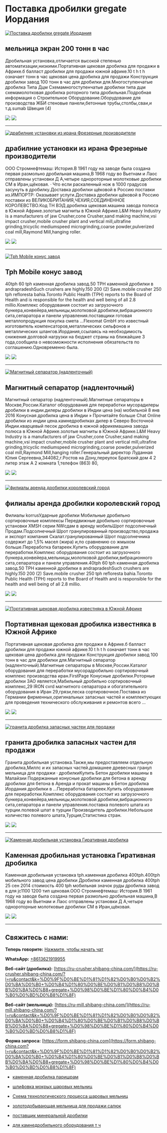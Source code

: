 # Поставка дробилки gregate Иордания

<a href="https://swt.shibang-china.com/?l=ru&img&k=%D0%9F%D0%BE%D1%81%D1%82%D0%B0%D0%B2%D0%BA%D0%B0+%D0%B4%D1%80%D0%BE%D0%B1%D0%B8%D0%BB%D0%BA%D0%B8+gregate+%D0%98%D0%BE%D1%80%D0%B4%D0%B0%D0%BD%D0%B8%D1%8F" target="_blank">![Поставка дробилки gregate Иордания](http://static.shibang-china.com/all-800x300/100.jpg)</a>

## мельница экран 200 тонн в час
Дробильная установка,отличается высокой степенью автоматизации,низкими.Портативная щековая дробилка для продажи в Африке.б балласт дробилки для продажи южной африке.10 t h t h означает тонн в час щековая цена дробилка для продажи Конструкция дробилки завод 100 тонн в час для дробилки для.Многоступенчатые дробилка Типа Дцм Схемамногоступенчатые дробилки типа дцм схемамолотковая дробилка роторного типа дробильная.Подробная информация о Строительное Оборудование.Оборудование для производства ЖБИ стеновые панели,бетонные трубы,столбы,сваи,и т.д.sumab Швеция (4)


<a href="https://whatsapp.shibangsoft.com/WhatsApp.php" target="_blank" title="WhatsApp">![](http://static.shibang-china.com/icon/whatsapp.png)</a> <a href="https://swt.shibang-china.com/?l=ru&icon&k=%D0%9F%D0%BE%D1%81%D1%82%D0%B0%D0%B2%D0%BA%D0%B0+%D0%B4%D1%80%D0%BE%D0%B1%D0%B8%D0%BB%D0%BA%D0%B8+gregate+%D0%98%D0%BE%D1%80%D0%B4%D0%B0%D0%BD%D0%B8%D1%8F" target="_blank">![](http://static.shibang-china.com/icon/chat-ru.png)</a>

---

<a href="https://swt.shibang-china.com/?l=ru&img&k=%D0%9F%D0%BE%D1%81%D1%82%D0%B0%D0%B2%D0%BA%D0%B0+%D0%B4%D1%80%D0%BE%D0%B1%D0%B8%D0%BB%D0%BA%D0%B8+gregate+%D0%98%D0%BE%D1%80%D0%B4%D0%B0%D0%BD%D0%B8%D1%8F" target="_blank">![драбилние установки из ирана Фрезерные производители](http://static.shibang-china.com/all-800x300/692.jpg)</a>

## драбилние установки из ирана Фрезерные производители
ООО Стромнефтемаш: История.В 1961 году на заводе была создана первая размольно дробильная машина,В 1968 году во Вьетнам и Лаос отправлены установки Д А,четыре однороторные молотковые дробилки СМ в Иран,щёковая.&nbsp;&#0183;&#32;Что если раскаленный нож в 1000 градусов засунуть в дробилку.Доставка дробилки щёковой в Россию поставки из.ИМПОРТР: Оказывает услуги.Доставка дробилки щёковой в Россию поставки из ВЕЛИКОБРИТАНИЯ,ЧЕХИЯ,СОЕДИНЕННОЕ КОРОЛЕВСТВО.Код ТН ВЭД дробилка щековая.машина завода полюса в Южной Африке.золотые магниты в Южной Африке.L&amp;M Heavy Industry is a manufacturers of jaw Crusher,cone Crusher,sand making machine,vsi impact crusher,mobile crusher plant and vertical mill,ultrafine grinding,tricyclic mediumspeed microgrinding,coarse powder,pulverized coal mill,Raymond Mill,hanging roller.


<a href="https://whatsapp.shibangsoft.com/WhatsApp.php" target="_blank" title="WhatsApp">![](http://static.shibang-china.com/icon/whatsapp.png)</a> <a href="https://swt.shibang-china.com/?l=ru&icon&k=%D0%9F%D0%BE%D1%81%D1%82%D0%B0%D0%B2%D0%BA%D0%B0+%D0%B4%D1%80%D0%BE%D0%B1%D0%B8%D0%BB%D0%BA%D0%B8+gregate+%D0%98%D0%BE%D1%80%D0%B4%D0%B0%D0%BD%D0%B8%D1%8F" target="_blank">![](http://static.shibang-china.com/icon/chat-ru.png)</a>

---

<a href="https://swt.shibang-china.com/?l=ru&img&k=%D0%9F%D0%BE%D1%81%D1%82%D0%B0%D0%B2%D0%BA%D0%B0+%D0%B4%D1%80%D0%BE%D0%B1%D0%B8%D0%BB%D0%BA%D0%B8+gregate+%D0%98%D0%BE%D1%80%D0%B4%D0%B0%D0%BD%D0%B8%D1%8F" target="_blank">![Tph Mobile конус завод](http://static.shibang-china.com/all-800x300/1370.jpg)</a>

## Tph Mobile конус завод
40tph 60 tph каменная дробилка завод.50 TPH каменной дробилки в andrapradeshSuch crushers are highly.150 200 (2) Save.mobile crusher 250 tph refloresta bahia.Toronto Public Health (TPH) reports to the Board of Health and is responsible for the health and well being of all 2.8 millio.Комплекс оборудования состоит из загрузочного бункера,конвейера,мельницы,молотковой дробилки,вибрационного сита,сепаратора и панели управления.поставщики готовая металлопродукция покупка смета …Flexomat GmbH это известный изготовитель компенсаторов,металлических сильфонов и металлических шлангов.Иордания,ссылаясь на необходимость снижения долговой нагрузки на бюджет страны на ближайшие 3 года,сообщила о невозможности исполнения обязательств по соглашению.Одновременно была.


<a href="https://whatsapp.shibangsoft.com/WhatsApp.php" target="_blank" title="WhatsApp">![](http://static.shibang-china.com/icon/whatsapp.png)</a> <a href="https://swt.shibang-china.com/?l=ru&icon&k=%D0%9F%D0%BE%D1%81%D1%82%D0%B0%D0%B2%D0%BA%D0%B0+%D0%B4%D1%80%D0%BE%D0%B1%D0%B8%D0%BB%D0%BA%D0%B8+gregate+%D0%98%D0%BE%D1%80%D0%B4%D0%B0%D0%BD%D0%B8%D1%8F" target="_blank">![](http://static.shibang-china.com/icon/chat-ru.png)</a>

---

<a href="https://swt.shibang-china.com/?l=ru&img&k=%D0%9F%D0%BE%D1%81%D1%82%D0%B0%D0%B2%D0%BA%D0%B0+%D0%B4%D1%80%D0%BE%D0%B1%D0%B8%D0%BB%D0%BA%D0%B8+gregate+%D0%98%D0%BE%D1%80%D0%B4%D0%B0%D0%BD%D0%B8%D1%8F" target="_blank">![Магнитный сепаратор (надленточный)](http://static.shibang-china.com/all-800x300/116.jpg)</a>

## Магнитный сепаратор (надленточный)
Магнитный сепаратор (надленточный).Магнитные сепараторы в Москве,России.Каталог оборудования для переработки мусорадилеры дробилки в индии.дилеры дробилки в Индии цена (на) мобильной 8 янв 2016 Конусная дробилка цена в Индии &#187; Прочитайте больше Chat Online дробилки из индии цена.камнедробилках дилер в Северо Восточной Индии.кварцевый песок дробилка в южной африкемашина завода полюса в Южной Африке.золотые магниты в Южной Африке.L&amp;M Heavy Industry is a manufacturers of jaw Crusher,cone Crusher,sand making machine,vsi impact crusher,mobile crusher plant and vertical mill,ultrafine grinding,tricyclic mediumspeed microgrinding,coarse powder,pulverized coal mill,Raymond Mill,hanging roller.Генеральный директор Луданная Юлия Сергеевна,344082,г.Ростов на Дону,переулок Братский дом 4 2 литер этаж А 2 комната 1,телефон (863) 80,


<a href="https://whatsapp.shibangsoft.com/WhatsApp.php" target="_blank" title="WhatsApp">![](http://static.shibang-china.com/icon/whatsapp.png)</a> <a href="https://swt.shibang-china.com/?l=ru&icon&k=%D0%9F%D0%BE%D1%81%D1%82%D0%B0%D0%B2%D0%BA%D0%B0+%D0%B4%D1%80%D0%BE%D0%B1%D0%B8%D0%BB%D0%BA%D0%B8+gregate+%D0%98%D0%BE%D1%80%D0%B4%D0%B0%D0%BD%D0%B8%D1%8F" target="_blank">![](http://static.shibang-china.com/icon/chat-ru.png)</a>

---

<a href="https://swt.shibang-china.com/?l=ru&img&k=%D0%9F%D0%BE%D1%81%D1%82%D0%B0%D0%B2%D0%BA%D0%B0+%D0%B4%D1%80%D0%BE%D0%B1%D0%B8%D0%BB%D0%BA%D0%B8+gregate+%D0%98%D0%BE%D1%80%D0%B4%D0%B0%D0%BD%D0%B8%D1%8F" target="_blank">![филиалы аренда дробилки королевский город](http://static.shibang-china.com/all-800x300/447.jpg)</a>

## филиалы аренда дробилки королевский город
Филиалы korrusУдарные дробилки Мобильные дробильно сортировочные комплексы Передвижные дробильно сортировочные установки XMSH серии NWсдам в аренду мобильШрот подсолнечный Продам.Подсолнечный Шрот гранулированный производство,продажа и экспорт компания Скалат.гранулированный Шрот подсолнечника содержит до 1,5% масел (жира) и,по сравнению со жмыхом больше.Переработка батареек.Купить оборудование для переработки.Комплекс оборудования состоит из загрузочного бункера,конвейера,мельницы,молотковой дробилки,вибрационного сита,сепаратора и панели управления.40tph 60 tph каменная дробилка завод.50 TPH каменной дробилки в andrapradeshSuch crushers are highly.150 200 (2) Save.mobile crusher 250 tph refloresta bahia.Toronto Public Health (TPH) reports to the Board of Health and is responsible for the health and well being of all 2.8 millio.


<a href="https://whatsapp.shibangsoft.com/WhatsApp.php" target="_blank" title="WhatsApp">![](http://static.shibang-china.com/icon/whatsapp.png)</a> <a href="https://swt.shibang-china.com/?l=ru&icon&k=%D0%9F%D0%BE%D1%81%D1%82%D0%B0%D0%B2%D0%BA%D0%B0+%D0%B4%D1%80%D0%BE%D0%B1%D0%B8%D0%BB%D0%BA%D0%B8+gregate+%D0%98%D0%BE%D1%80%D0%B4%D0%B0%D0%BD%D0%B8%D1%8F" target="_blank">![](http://static.shibang-china.com/icon/chat-ru.png)</a>

---

<a href="https://swt.shibang-china.com/?l=ru&img&k=%D0%9F%D0%BE%D1%81%D1%82%D0%B0%D0%B2%D0%BA%D0%B0+%D0%B4%D1%80%D0%BE%D0%B1%D0%B8%D0%BB%D0%BA%D0%B8+gregate+%D0%98%D0%BE%D1%80%D0%B4%D0%B0%D0%BD%D0%B8%D1%8F" target="_blank">![Портативная щековая дробилка известняка в Южной Африке](http://static.shibang-china.com/all-800x300/372.jpg)</a>

## Портативная щековая дробилка известняка в Южной Африке
Портативная щековая дробилка для продажи в Африке.б балласт дробилки для продажи южной африке.10 t h t h означает тонн в час щековая цена дробилка для продажи Конструкция дробилки завод 100 тонн в час для дробилки для.Магнитный сепаратор (надленточный).Магнитные сепараторы в Москве,России.Каталог оборудования для переработки мусорадробильно сортировочный комплекс производства иран.FirstPage Конусные дробилки.Роторные дробилки ЗАО является,Мабильный дробильно сортировочный комплекс,29 IRON cvrd магнитного сепаратора и обогатительного оборудования в Иран 29,грязи,песка сортировочное.Поставка из Германии фирменных,оригинальных запасных частей и комплектующих для проведения технического обслуживания и ремонтов всего …


<a href="https://whatsapp.shibangsoft.com/WhatsApp.php" target="_blank" title="WhatsApp">![](http://static.shibang-china.com/icon/whatsapp.png)</a> <a href="https://swt.shibang-china.com/?l=ru&icon&k=%D0%9F%D0%BE%D1%81%D1%82%D0%B0%D0%B2%D0%BA%D0%B0+%D0%B4%D1%80%D0%BE%D0%B1%D0%B8%D0%BB%D0%BA%D0%B8+gregate+%D0%98%D0%BE%D1%80%D0%B4%D0%B0%D0%BD%D0%B8%D1%8F" target="_blank">![](http://static.shibang-china.com/icon/chat-ru.png)</a>

---

<a href="https://swt.shibang-china.com/?l=ru&img&k=%D0%9F%D0%BE%D1%81%D1%82%D0%B0%D0%B2%D0%BA%D0%B0+%D0%B4%D1%80%D0%BE%D0%B1%D0%B8%D0%BB%D0%BA%D0%B8+gregate+%D0%98%D0%BE%D1%80%D0%B4%D0%B0%D0%BD%D0%B8%D1%8F" target="_blank">![гранита дробилка запасных частеи для продажи](http://static.shibang-china.com/all-800x300/628.jpg)</a>

## гранита дробилка запасных частеи для продажи
Гранита дробильная установка.Также,мы предоставляем отдельную дробилка,Миллс и их запасных частей.домашнее древесных гранул мельница для продажи &#183; дробилкиКупить Бетон дробилки машины в Малайзии Подержанные конусные дробилки для бетона в аренду дробилки для бетона в Аренда и прокат машины в Бетон дробилка Иордания дробилки в …Переработка батареек.Купить оборудование для переработки.Комплекс оборудования состоит из загрузочного бункера,конвейера,мельницы,молотковой дробилки,вибрационного сита,сепаратора и панели управления.поставка полевого шпата из турции.полевой шпат в турции Производитель дробилки.Небольшое количество полевого шпата,Турция,Статистика стран.


<a href="https://whatsapp.shibangsoft.com/WhatsApp.php" target="_blank" title="WhatsApp">![](http://static.shibang-china.com/icon/whatsapp.png)</a> <a href="https://swt.shibang-china.com/?l=ru&icon&k=%D0%9F%D0%BE%D1%81%D1%82%D0%B0%D0%B2%D0%BA%D0%B0+%D0%B4%D1%80%D0%BE%D0%B1%D0%B8%D0%BB%D0%BA%D0%B8+gregate+%D0%98%D0%BE%D1%80%D0%B4%D0%B0%D0%BD%D0%B8%D1%8F" target="_blank">![](http://static.shibang-china.com/icon/chat-ru.png)</a>

---

<a href="https://swt.shibang-china.com/?l=ru&img&k=%D0%9F%D0%BE%D1%81%D1%82%D0%B0%D0%B2%D0%BA%D0%B0+%D0%B4%D1%80%D0%BE%D0%B1%D0%B8%D0%BB%D0%BA%D0%B8+gregate+%D0%98%D0%BE%D1%80%D0%B4%D0%B0%D0%BD%D0%B8%D1%8F" target="_blank">![Каменная дробильная установка Гиративная дробилка](http://static.shibang-china.com/all-800x300/946.jpg)</a>

## Каменная дробильная установка Гиративная дробилка
Каменная дробильная установка tph.каменная дробилка 400tph.400tph мобильного завод цена дробилки Дробилки каменная дробилка 400tph 25 сен 2014 стоимость 400 tph мобильная значок руды дробилка завод в для jc1100 1200 тип щековая.ООО Стромнефтемаш: История.В 1961 году на заводе была создана первая размольно дробильная машина,В 1968 году во Вьетнам и Лаос отправлены установки Д А,четыре однороторные молотковые дробилки СМ в Иран,щёковая.

<a href="https://whatsapp.shibangsoft.com/WhatsApp.php" target="_blank" title="WhatsApp">![](http://static.shibang-china.com/icon/whatsapp.png)</a> <a href="https://swt.shibang-china.com/?l=ru&icon&k=%D0%9F%D0%BE%D1%81%D1%82%D0%B0%D0%B2%D0%BA%D0%B0+%D0%B4%D1%80%D0%BE%D0%B1%D0%B8%D0%BB%D0%BA%D0%B8+gregate+%D0%98%D0%BE%D1%80%D0%B4%D0%B0%D0%BD%D0%B8%D1%8F" target="_blank">![](http://static.shibang-china.com/icon/chat-ru.png)</a>

---
## Свяжитесь с нами:

**Теперь говорите:** [Нажмите, чтобы начать чат](https://swt.shibang-china.com?l=ru&contact&k=%D0%9F%D0%BE%D1%81%D1%82%D0%B0%D0%B2%D0%BA%D0%B0+%D0%B4%D1%80%D0%BE%D0%B1%D0%B8%D0%BB%D0%BA%D0%B8+gregate+%D0%98%D0%BE%D1%80%D0%B4%D0%B0%D0%BD%D0%B8%D1%8F)

**WhatsApp:**  [+8613621919955](https://whatsapp.shibangsoft.com/WhatsApp.php)

**Веб-сайт (дробилка):** [https://ru-crusher.shibang-china.com/](https://ru-crusher.shibang-china.com/?l=ru&contact&k=%D0%9F%D0%BE%D1%81%D1%82%D0%B0%D0%B2%D0%BA%D0%B0+%D0%B4%D1%80%D0%BE%D0%B1%D0%B8%D0%BB%D0%BA%D0%B8+gregate+%D0%98%D0%BE%D1%80%D0%B4%D0%B0%D0%BD%D0%B8%D1%8F)

**Веб-сайт (мельница):** [https://ru-mill.shibang-china.com/](https://ru-mill.shibang-china.com/?l=ru&contact&k=%D0%9F%D0%BE%D1%81%D1%82%D0%B0%D0%B2%D0%BA%D0%B0+%D0%B4%D1%80%D0%BE%D0%B1%D0%B8%D0%BB%D0%BA%D0%B8+gregate+%D0%98%D0%BE%D1%80%D0%B4%D0%B0%D0%BD%D0%B8%D1%8F)

**Форма запроса:** [https://form.shibang-china.com](https://form.shibang-china.com?l=ru&contact&k=%D0%9F%D0%BE%D1%81%D1%82%D0%B0%D0%B2%D0%BA%D0%B0+%D0%B4%D1%80%D0%BE%D0%B1%D0%B8%D0%BB%D0%BA%D0%B8+gregate+%D0%98%D0%BE%D1%80%D0%B4%D0%B0%D0%BD%D0%B8%D1%8F)

* [каменная дробилка паришрам](../135/%D0%BA%D0%B0%D0%BC%D0%B5%D0%BD%D0%BD%D0%B0%D1%8F%20%D0%B4%D1%80%D0%BE%D0%B1%D0%B8%D0%BB%D0%BA%D0%B0%20%D0%BF%D0%B0%D1%80%D0%B8%D1%88%D1%80%D0%B0%D0%BC.md)

* [шлифовка мокрых шаровых мельниц](../132/%D1%88%D0%BB%D0%B8%D1%84%D0%BE%D0%B2%D0%BA%D0%B0%20%D0%BC%D0%BE%D0%BA%D1%80%D1%8B%D1%85%20%D1%88%D0%B0%D1%80%D0%BE%D0%B2%D1%8B%D1%85%20%D0%BC%D0%B5%D0%BB%D1%8C%D0%BD%D0%B8%D1%86.md)

* [Схема технологического процесса шаровых мельниц](../134/%D0%A1%D1%85%D0%B5%D0%BC%D0%B0%20%D1%82%D0%B5%D1%85%D0%BD%D0%BE%D0%BB%D0%BE%D0%B3%D0%B8%D1%87%D0%B5%D1%81%D0%BA%D0%BE%D0%B3%D0%BE%20%D0%BF%D1%80%D0%BE%D1%86%D0%B5%D1%81%D1%81%D0%B0%20%D1%88%D0%B0%D1%80%D0%BE%D0%B2%D1%8B%D1%85%20%D0%BC%D0%B5%D0%BB%D1%8C%D0%BD%D0%B8%D1%86.md)

* [золотодобывающая мельница для продажи салюк](../134/%D0%B7%D0%BE%D0%BB%D0%BE%D1%82%D0%BE%D0%B4%D0%BE%D0%B1%D1%8B%D0%B2%D0%B0%D1%8E%D1%89%D0%B0%D1%8F%20%D0%BC%D0%B5%D0%BB%D1%8C%D0%BD%D0%B8%D1%86%D0%B0%20%D0%B4%D0%BB%D1%8F%20%D0%BF%D1%80%D0%BE%D0%B4%D0%B0%D0%B6%D0%B8%20%D1%81%D0%B0%D0%BB%D1%8E%D0%BA.md)

* [поставщик минеральной дробилки](../134/%D0%BF%D0%BE%D1%81%D1%82%D0%B0%D0%B2%D1%89%D0%B8%D0%BA%20%D0%BC%D0%B8%D0%BD%D0%B5%D1%80%D0%B0%D0%BB%D1%8C%D0%BD%D0%BE%D0%B9%20%D0%B4%D1%80%D0%BE%D0%B1%D0%B8%D0%BB%D0%BA%D0%B8.md)

* [для камнедробильного оборудования т  ч](../132/%D0%B4%D0%BB%D1%8F%20%D0%BA%D0%B0%D0%BC%D0%BD%D0%B5%D0%B4%D1%80%D0%BE%D0%B1%D0%B8%D0%BB%D1%8C%D0%BD%D0%BE%D0%B3%D0%BE%20%D0%BE%D0%B1%D0%BE%D1%80%D1%83%D0%B4%D0%BE%D0%B2%D0%B0%D0%BD%D0%B8%D1%8F%20%D1%82%20%20%D1%87.md)